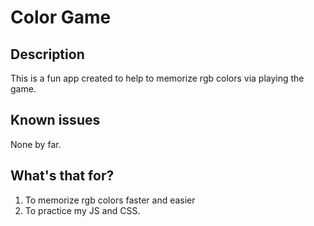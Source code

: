 # Color Game
## Description
This is a fun app created to help to memorize rgb colors via playing the game.

## Known issues
None by far.

## What's that for?
1) To memorize rgb colors faster and easier
2) To practice my JS and CSS.

